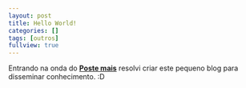 ```yaml
---
layout: post
title: Hello World!
categories: []
tags: [outros]
fullview: true
---
```


Entrando na onda do **[Poste mais](https://github.com/LFeh/poste-mais)** resolvi criar este pequeno blog para disseminar conhecimento. :D